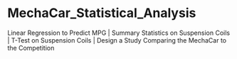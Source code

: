 # MechaCar_Statistical_Analysis
Linear Regression to Predict MPG | Summary Statistics on Suspension Coils | T-Test on Suspension Coils |  Design a Study Comparing the MechaCar to the Competition
